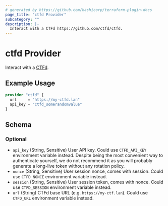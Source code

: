 ```yaml
---
# generated by https://github.com/hashicorp/terraform-plugin-docs
page_title: "ctfd Provider"
subcategory: ""
description: |-
  Interact with a CTFd https://github.com/ctfd/ctfd.
---
```


# ctfd Provider

Interact with a [CTFd](https://github.com/ctfd/ctfd).

## Example Usage

```terraform
provider "ctfd" {
  url     = "https://my-ctfd.lan"
  api_key = "ctfd_somerandomvalue"
}
```

<!-- schema generated by tfplugindocs -->
## Schema

### Optional

- `api_key` (String, Sensitive) User API key. Could use `CTFD_API_KEY` environment variable instead. Despite being the most convenient way to authenticate yourself, we do not recommend it as you will probably generate a long-live token without any rotation policy.
- `nonce` (String, Sensitive) User session nonce, comes with session. Could use `CTFD_NONCE` environment variable instead.
- `session` (String, Sensitive) User session token, comes with nonce. Could use `CTFD_SESSION` environment variable instead.
- `url` (String) CTFd base URL (e.g. `https://my-ctf.lan`). Could use `CTFD_URL` environment variable instead.
